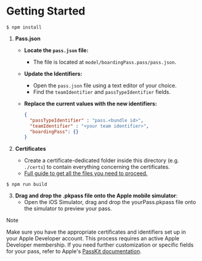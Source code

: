 # Getting Started

```
$ npm install
```

1. **Pass.json**
   
    - **Locate the `pass.json` file:**
      - The file is located at `model/boardingPass.pass/pass.json`.
    - **Update the Identifiers:**
      - Open the `pass.json` file using a text editor of your choice.
      - Find the `teamIdentifier` and `passTypeIdentifier` fields.
    - **Replace the current values with the new identifiers:**
    
       ```json
       {
         "passTypeIdentifier" : "pass.<bundle id>",
         "teamIdentifier" : "<your team identifier>",
         "boardingPass": {}
       }
       ```


2. **Certificates**
    - Create a certificate-dedicated folder inside this directory (e.g. `./certs`) to contain everything concerning the certificates.
    - [Full guide to get all the files you need to proceed.](https://github.com/alexandercerutti/passkit-generator/wiki/Generating-Certificates)



```
$ npm run build
```



3. **Drag and drop the .pkpass file onto the Apple mobile simulator**:
    - Open the iOS Simulator, drag and drop the yourPass.pkpass file onto the simulator to preview your pass.

> [!NOTE]  
> Make sure you have the appropriate certificates and identifiers set up in your Apple Developer account. This process requires an active Apple Developer membership. If you need further customization or specific fields for your pass, refer to Apple's [PassKit documentation](https://developer.apple.com/documentation/walletpasses).
